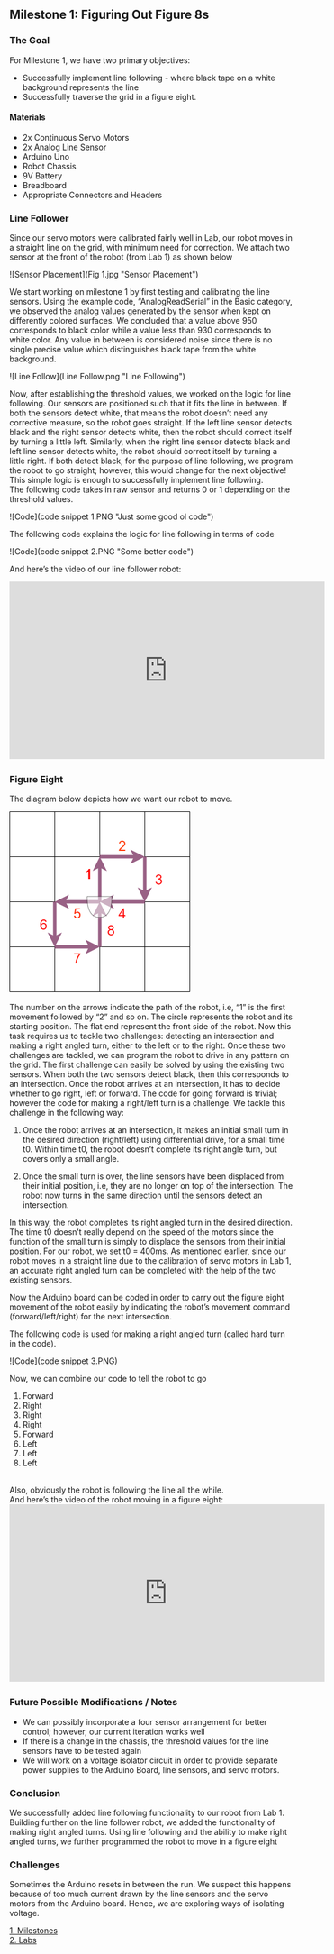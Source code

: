 ## Milestone 1: Figuring Out Figure 8s
### The Goal

For Milestone 1, we have two primary objectives:
- Successfully implement line following - where black tape on a white background represents the line
- Successfully traverse the grid in a figure eight.

#### Materials

- 2x Continuous Servo Motors
- 2x [Analog Line Sensor](https://www.sparkfun.com/products/9453)
- Arduino Uno
- Robot Chassis
- 9V Battery
- Breadboard
- Appropriate Connectors and Headers


### Line Follower
Since our servo motors were calibrated fairly well in Lab, our robot moves in a straight line on the grid, with minimum need for correction.
We attach two sensor at the front of the robot (from Lab 1) as shown below<br>

![Sensor Placement](Fig 1.jpg "Sensor Placement")

We start working on milestone 1 by first testing and calibrating the line sensors. Using the example code, “AnalogReadSerial” in the Basic category, we observed the analog values generated by the sensor when kept on differently colored surfaces. We concluded that a value above 950 corresponds to black color while a value less than 930 corresponds to white color. Any value in between is considered noise since there is no single precise value which distinguishes black tape from the white background.


![Line Follow](Line Follow.png "Line Following")

Now, after establishing the threshold values, we worked on the logic for line following. Our sensors are positioned such that it fits the line in between. If both the sensors detect white, that means the robot doesn’t need any corrective measure, so the robot goes straight. If the left line sensor detects black and the right sensor detects white, then the robot should correct itself by turning a little left. Similarly, when the right line sensor detects black and left line sensor detects white, the robot should correct itself by turning a little right. If both detect black, for the purpose of line following, we program the robot to go straight; however, this would change for the next objective!<br>
This simple logic is enough to successfully implement line following.<br>
The following code takes in raw sensor and returns 0 or 1 depending on the threshold values.<br>

![Code](code snippet 1.PNG "Just some good ol code")

The following code explains the logic for line following in terms of code <br>

![Code](code snippet 2.PNG "Some better code")

And here’s the video of our line follower robot:<br>

<iframe width="560" height="315" src="https://www.youtube.com/watch?v=UeX_rniHqjw&feature=youtu.be" frameborder="0" allowfullscreen></iframe>


### Figure Eight

The diagram below depicts how we want our robot to move.<br>

![Nice 8 buddy](figure8.png "Nice 8 pal")<br>

The number on the arrows indicate the path of the robot, i.e, “1” is the first movement followed by “2” and so on. The circle represents the robot and its starting position. The flat end represent the front side of the robot.
Now this task requires us to tackle two challenges: detecting an intersection and making a right angled turn, either to the left or to the right. Once these two challenges are tackled, we can program the robot to drive in any pattern on the grid.
The first challenge can easily be solved by using the existing two sensors. When both the two sensors detect black, then this corresponds to an intersection. Once the robot arrives at an intersection, it has to decide whether to go right, left or forward. The code for going forward is trivial; however the code for making a right/left turn is a challenge. We tackle this challenge in the following way:<br>

1. Once the robot arrives at an intersection, it makes an initial small turn in the desired direction (right/left) using differential drive, for a small time t0. Within time t0, the robot doesn’t complete its right angle turn, but covers only a small angle.

2. Once the small turn is over, the line sensors have been displaced from their initial position, i.e, they are no longer on top of the intersection. The robot now turns in the same direction until the sensors detect an intersection.

In this way, the robot completes its right angled turn in the desired direction. The time t0 doesn’t really depend on the speed of the motors since the function of the small turn is simply to displace the sensors from their initial position. For our robot, we set t0 = 400ms. As mentioned earlier, since our robot moves in a straight line due to the calibration of servo motors in Lab 1, an accurate right angled turn can be completed with the help of the two existing sensors. <br>

Now the Arduino board can be coded in order to carry out the figure eight movement of the robot easily by indicating the robot’s movement command (forward/left/right) for the next intersection.<br>

The following code is used for making a right angled turn (called hard turn in the code).<br>

![Code](code snippet 3.PNG)

Now, we can combine our code to tell the robot to go
1. Forward
2. Right
3. Right
4. Right
5. Forward
6. Left
7. Left
8. Left
<br>
Also, obviously the robot is following the line all the while.<br>
And here’s the video of the robot moving in a figure eight: <br>

<iframe width="560" height="315" src="https://www.youtube.com/watch?v=MaJhGQ_WBlU" frameborder="0" allowfullscreen></iframe>


### Future Possible Modifications / Notes
- We can possibly incorporate a four sensor arrangement for better control; however, our current iteration works well
- If there is a change in the chassis, the threshold values for the line sensors have to be tested again
- We will work on a voltage isolator circuit in order to provide separate power supplies to the Arduino Board, line sensors, and servo motors.<br>


### Conclusion
We successfully added line following functionality to our robot from Lab 1. Building further on the line follower robot, we added the functionality of making right angled turns. Using line following and the ability to make right angled turns, we further programmed the robot to move in a figure eight<br>

### Challenges
Sometimes the Arduino resets in between the run. We suspect this happens because of too much current drawn by the line sensors and the servo motors from the Arduino board. Hence, we are exploring ways of isolating voltage. <br>

 
[1. Milestones](milestone.md) <br>
[2. Labs](labsessions.md) <br>
